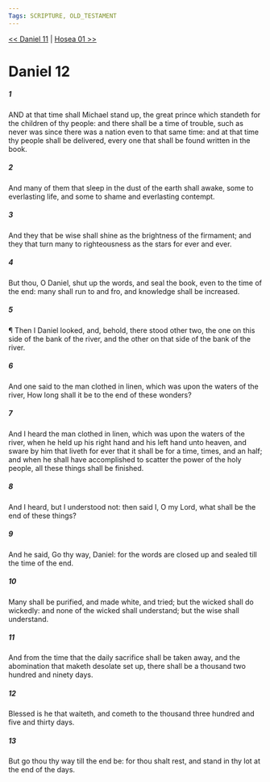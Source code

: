 ```yaml
---
Tags: SCRIPTURE, OLD_TESTAMENT
---
```


[<< Daniel 11](OLD_TESTAMENT/27_Daniel/Daniel_11.md) | [Hosea 01 >>](OLD_TESTAMENT/28_Hosea/Hosea_01.md)

# Daniel 12

##### 1
 AND at that time shall Michael stand up, the great prince which standeth for the children of thy people: and there shall be a time of trouble, such as never was since there was a nation even to that same time: and at that time thy people shall be delivered, every one that shall be found written in the book.
##### 2
 And many of them that sleep in the dust of the earth shall awake, some to everlasting life, and some to shame and everlasting contempt.
##### 3
 And they that be wise shall shine as the brightness of the firmament; and they that turn many to righteousness as the stars for ever and ever.
##### 4
 But thou, O Daniel, shut up the words, and seal the book, even to the time of the end: many shall run to and fro, and knowledge shall be increased.
##### 5
 ¶ Then I Daniel looked, and, behold, there stood other two, the one on this side of the bank of the river, and the other on that side of the bank of the river.
##### 6
 And one said to the man clothed in linen, which was upon the waters of the river, How long shall it be to the end of these wonders?
##### 7
 And I heard the man clothed in linen, which was upon the waters of the river, when he held up his right hand and his left hand unto heaven, and sware by him that liveth for ever that it shall be for a time, times, and an half; and when he shall have accomplished to scatter the power of the holy people, all these things shall be finished.
##### 8
 And I heard, but I understood not: then said I, O my Lord, what shall be the end of these things?
##### 9
 And he said, Go thy way, Daniel: for the words are closed up and sealed till the time of the end.
##### 10
 Many shall be purified, and made white, and tried; but the wicked shall do wickedly: and none of the wicked shall understand; but the wise shall understand.
##### 11
 And from the time that the daily sacrifice shall be taken away, and the abomination that maketh desolate set up, there shall be a thousand two hundred and ninety days.
##### 12
 Blessed is he that waiteth, and cometh to the thousand three hundred and five and thirty days.
##### 13
 But go thou thy way till the end be: for thou shalt rest, and stand in thy lot at the end of the days.
